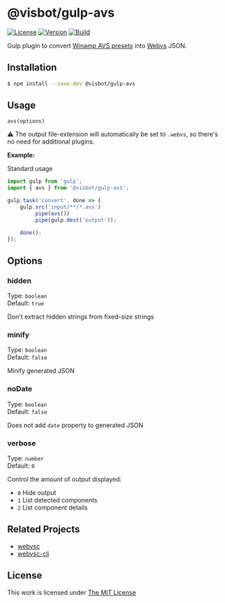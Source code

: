 # @visbot/gulp-avs

[![License](https://img.shields.io/github/license/visbot/gulp-avs?color=blue&style=for-the-badge)](https://github.com/visbot/gulp-avs/blob/main/LICENSE)
[![Version](https://img.shields.io/npm/v/@visbot/gulp-avs?style=for-the-badge)](https://www.npmjs.org/package/@visbot/gulp-avs)
[![Build](https://img.shields.io/github/actions/workflow/status/visbot/gulp-avs/tests.yml?style=for-the-badge)](https://github.com/visbot/gulp-avs/actions)

Gulp plugin to convert [Winamp AVS presets](https://www.wikiwand.com/en/Advanced_Visualization_Studio) into [Webvs](https://github.com/azeem/webvs) JSON.

## Installation

```sh
$ npm install --save-dev @visbot/gulp-avs
```

## Usage

`avs(options)`

:warning: The output file-extension will automatically be set to `.webvs`, so there's no need for additional plugins.

**Example:**

Standard usage

```js
import gulp from 'gulp';
import { avs } from '@visbot/gulp-avs';

gulp.task('convert', done => {
	gulp.src('input/**/*.avs')
		.pipe(avs())
		.pipe(gulp.dest('output'));

	done();
});
```

## Options

### hidden

Type: `boolean`  
Default: `true`  

Don't extract hidden strings from fixed-size strings

### minify

Type: `boolean`  
Default: `false`  

Minify generated JSON

### noDate

Type: `boolean`  
Default: `false`  

Does not add `date` property to generated JSON

### verbose

Type: `number`  
Default: `0`  

Control the amount of output displayed:

* `0` Hide output
* `1` List detected components
* `2` List component details

## Related Projects

* [webvsc](https://github.com/grandchild/AVS-File-Decoder)
* [webvsc-cli](https://github.com/idleberg/webvsc-cli)

## License

This work is licensed under [The MIT License](https://opensource.org/licenses/MIT)
